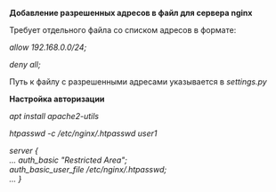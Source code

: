 **Добавление разрешенных адресов в файл для сервера nginx**

Требует отдельного файла со списком адресов в формате:

*allow 192.168.0.0/24;*

*deny all;*

Путь к файлу с разрешенными адресами указывается в *settings.py*

**Настройка авторизации**

*apt install apache2-utils*

*htpasswd -c /etc/nginx/.htpasswd user1*

*server {\
    ...
    auth_basic "Restricted Area";\
    auth_basic_user_file /etc/nginx/.htpasswd;\
    ...
}*
